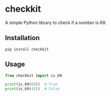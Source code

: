 # checkkit

A simple Python library to check if a number is 69.

## Installation

```
pip install checkkit
```

## Usage

```python
from checkkit import is_69

print(is_69(69))  # True
print(is_69(42))  # False
```

